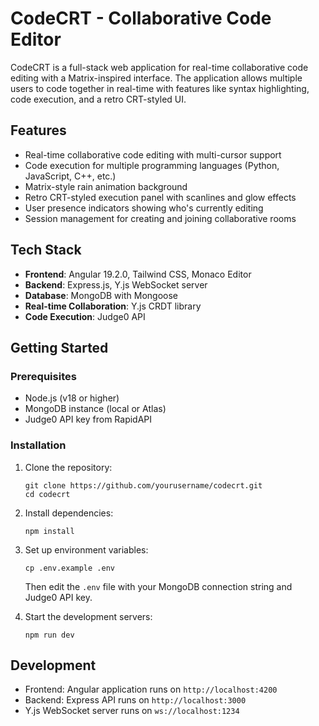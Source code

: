 # CodeCRT - Collaborative Code Editor

CodeCRT is a full-stack web application for real-time collaborative code editing with a Matrix-inspired interface. The application allows multiple users to code together in real-time with features like syntax highlighting, code execution, and a retro CRT-styled UI.

## Features

- Real-time collaborative code editing with multi-cursor support
- Code execution for multiple programming languages (Python, JavaScript, C++, etc.)
- Matrix-style rain animation background
- Retro CRT-styled execution panel with scanlines and glow effects
- User presence indicators showing who's currently editing
- Session management for creating and joining collaborative rooms

## Tech Stack

- **Frontend**: Angular 19.2.0, Tailwind CSS, Monaco Editor
- **Backend**: Express.js, Y.js WebSocket server
- **Database**: MongoDB with Mongoose
- **Real-time Collaboration**: Y.js CRDT library
- **Code Execution**: Judge0 API

## Getting Started

### Prerequisites

- Node.js (v18 or higher)
- MongoDB instance (local or Atlas)
- Judge0 API key from RapidAPI

### Installation

1. Clone the repository:
   ```
   git clone https://github.com/yourusername/codecrt.git
   cd codecrt
   ```

2. Install dependencies:
   ```
   npm install
   ```

3. Set up environment variables:
   ```
   cp .env.example .env
   ```
   Then edit the `.env` file with your MongoDB connection string and Judge0 API key.

4. Start the development servers:
   ```
   npm run dev
   ```

## Development

- Frontend: Angular application runs on `http://localhost:4200`
- Backend: Express API runs on `http://localhost:3000`
- Y.js WebSocket server runs on `ws://localhost:1234`
